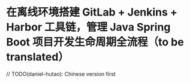 # 在离线环境搭建 GitLab + Jenkins + Harbor 工具链，管理 Java Spring Boot 项目开发生命周期全流程（to be translated）

// TODO(daniel-hutao): Chinese version first
